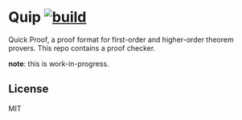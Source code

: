 # Quip [![build](https://github.com/c-cube/quip/actions/workflows/main.yml/badge.svg)](https://github.com/c-cube/quip/actions/workflows/main.yml)

Quick Proof, a proof format for first-order and higher-order theorem provers.
This repo contains a proof checker.

**note**: this is work-in-progress.

## License

MIT
